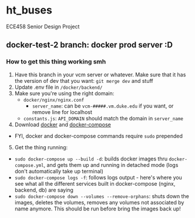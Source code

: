 # ht_buses
ECE458 Senior Design Project

## docker-test-2 branch: docker prod server :D
### How to get this thing working smh
1. Have this branch in your vcm server or whatever. Make sure that it has the version of dev that you want: `git merge dev` and stuff
2. Update .env file in `/docker/backend/`
3. Make sure you're using the right domain:
    - `docker/nginx/nginx.conf`
      - `server_name`: can be `vcm-#####.vm.duke.edu` if you want, or remove line for localhost
    - `constants.js`: `API_DOMAIN` should match the domain in `server_name`
4. Download [docker](https://docs.docker.com/engine/install/ubuntu/) and [docker-compose](https://docs.docker.com/compose/install/)
  - FYI, docker and docker-compose commands require `sudo` prepended
5. Get the thing running:
  - `sudo docker-compose up --build -d`: builds docker images thru `docker-compose.yml`, and gets them up and running in detached mode (logs don't automatically take up terminal)
  - `sudo docker-compose logs -f`: follows logs output - here's where you see what all the different services built in docker-compose (nginx, backend, db) are saying
  - `sudo docker-compose down --volumes --remove-orphans`: shuts down the images, deletes the volumes, removes any volumes not associated by name anymore. This should be run before bring the images back up!
